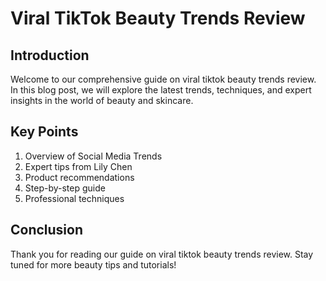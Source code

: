 # Viral TikTok Beauty Trends Review

## Introduction

Welcome to our comprehensive guide on viral tiktok beauty trends review. In this blog post, we will explore the latest trends, techniques, and expert insights in the world of beauty and skincare.

## Key Points

1. Overview of Social Media Trends
2. Expert tips from Lily Chen
3. Product recommendations
4. Step-by-step guide
5. Professional techniques

## Conclusion

Thank you for reading our guide on viral tiktok beauty trends review. Stay tuned for more beauty tips and tutorials!
